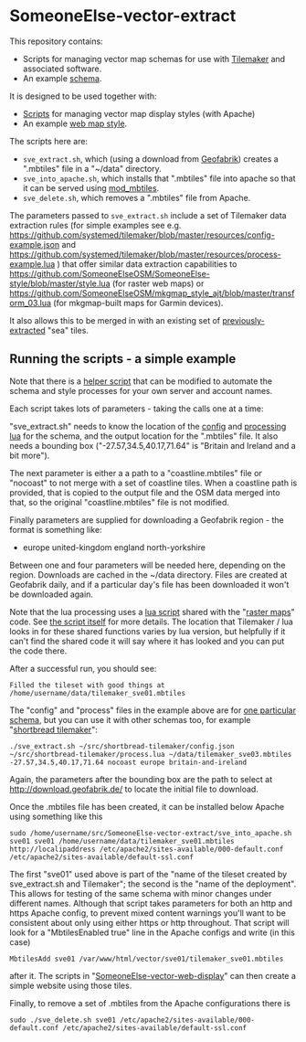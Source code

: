 # SomeoneElse-vector-extract

This repository contains:

* Scripts for managing vector map schemas for use with [Tilemaker](https://github.com/systemed/tilemaker) and associated software.
* An example [schema](https://github.com/SomeoneElseOSM/SomeoneElse-vector-extract/blob/main/resources/README_sve01.md).

It is designed to be used together with:

* [Scripts](https://github.com/SomeoneElseOSM/SomeoneElse-vector-web-display/blob/main/README.md) for managing vector map display styles (with Apache)
* An example [web map style](https://github.com/SomeoneElseOSM/SomeoneElse-vector-web-display/blob/main/resources/README_svwd01.md).

The scripts here are:

* `sve_extract.sh`, which (using a download from [Geofabrik](https://download.geofabrik.de/)) creates a ".mbtiles" file in a "~/data" directory.
* `sve_into_apache.sh`, which installs that ".mbtiles" file into apache so that it can be served using [mod_mbtiles](https://github.com/systemed/mod_mbtiles).
* `sve_delete.sh`, which removes a ".mbtiles" file from Apache.

The parameters passed to `sve_extract.sh` include a set of Tilemaker data extraction rules (for simple examples see e.g. https://github.com/systemed/tilemaker/blob/master/resources/config-example.json and https://github.com/systemed/tilemaker/blob/master/resources/process-example.lua ) that offer similar data extraction capabilities to https://github.com/SomeoneElseOSM/SomeoneElse-style/blob/master/style.lua (for raster web maps) or https://github.com/SomeoneElseOSM/mkgmap_style_ajt/blob/master/transform_03.lua (for mkgmap-built maps for Garmin devices).

It also allows this to be merged in with an existing set of [previously-extracted](https://github.com/systemed/tilemaker/blob/master/docs/RUNNING.md#creating-a-map-with-varying-detail) "sea" tiles.


## Running the scripts - a simple example

Note that there is a [helper script](https://github.com/SomeoneElseOSM/SomeoneElse-vector-extract/blob/main/update_vector.sh) that can be modified to automate the schema and style processes for your own server and account names.

Each script takes lots of parameters - taking the calls one at a time:

"sve_extract.sh" needs to know the location of the [config](https://github.com/SomeoneElseOSM/SomeoneElse-vector-extract/blob/main/resources/config-sve01.json) and [processing lua](https://github.com/SomeoneElseOSM/SomeoneElse-vector-extract/blob/main/resources/process-sve01.lua) for the schema, and the output location for the ".mbtiles" file.  It also needs a bounding box ("-27.57,34.5,40.17,71.64" is "Britain and Ireland and a bit more").

The next parameter is either a a path to a "coastline.mbtiles" file or "nocoast" to not merge with a set of coastline tiles.  When a coastline path is provided, that is copied to the output file and the OSM data merged into that, so the original "coastline.mbtiles" file is not modified.

Finally parameters are supplied for downloading a Geofabrik region - the format is something like:

* europe united-kingdom england north-yorkshire

Between one and four parameters will be needed here, depending on the region.  Downloads are cached in the ~/data directory.  Files are created at Geofabrik daily, and if a particular day's file has been downloaded it won't be downloaded again.

Note that the lua processing uses a [lua script](https://github.com/SomeoneElseOSM/SomeoneElse-style/blob/master/shared_lua.lua) shared with the "[raster maps](https://github.com/SomeoneElseOSM/SomeoneElse-style)" code.  See [the script itself](https://github.com/SomeoneElseOSM/SomeoneElse-vector-extract/blob/main/sve_extract.sh#L31) for more details.  The location that Tilemaker / lua looks in for these shared functions varies by lua version, but helpfully if it can't find the shared code it will say where it has looked and you can put the code there.

After a successful run, you should see:

    Filled the tileset with good things at /home/username/data/tilemaker_sve01.mbtiles

The "config" and "process" files in the example above are for [one particular schema](https://github.com/SomeoneElseOSM/SomeoneElse-vector-extract/blob/main/resources/README_sve01.md), but you can use it with other schemas too, for example "[shortbread tilemaker](https://shortbread-tiles.org/make-vectortiles/)":

    ./sve_extract.sh ~/src/shortbread-tilemaker/config.json ~/src/shortbread-tilemaker/process.lua ~/data/tilemaker_sve03.mbtiles   -27.57,34.5,40.17,71.64 nocoast europe britain-and-ireland

Again, the parameters after the bounding box are the path to select at http://download.geofabrik.de/ to locate the initial file to download.  

Once the .mbtiles file has been created, it can be installed below Apache using something like this

    sudo /home/username/src/SomeoneElse-vector-extract/sve_into_apache.sh sve01 sve01 /home/username/data/tilemaker_sve01.mbtiles   http://localipaddress /etc/apache2/sites-available/000-default.conf /etc/apache2/sites-available/default-ssl.conf

The first "sve01" used above is part of the "name of the tileset created by sve_extract.sh and Tilemaker"; the second is the "name of the deployment".  This allows for testing of the same schema with minor changes under different names.  Although that script takes parameters for both an http and https Apache config, to prevent mixed content warnings you'll want to be consistent about only using either https or http throughout.  That script will look for a "MbtilesEnabled true" line in the Apache configs and write (in this case)

    MbtilesAdd sve01 /var/www/html/vector/sve01/tilemaker_sve01.mbtiles

after it.  The scripts in "[SomeoneElse-vector-web-display](https://github.com/SomeoneElseOSM/SomeoneElse-vector-web-display)" can then create a simple website using those tiles.

Finally, to remove a set of .mbtiles from the Apache configurations there is

    sudo ./sve_delete.sh sve01 /etc/apache2/sites-available/000-default.conf /etc/apache2/sites-available/default-ssl.conf

